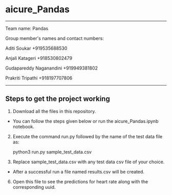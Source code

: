 # aicure_Pandas
***
Team name: Pandas

Group member's names and contact numbers:

Aditi Soukar +919535688530

Anjali Katageri +918530802479

Gudapareddy Naganandini +919949381802

Prakriti Tripathi +918197707806
***
## Steps to get the project working

1. Download all the files in this repository.
+ You can follow the steps given below or run the aicure_Pandas.ipynb notebook.
2. Execute the command run.py followed by the name of the test data file as:

      python3 run.py sample_test_data.csv

3. Replace sample_test_data.csv with any test data csv file of your choice.

+ After a successful run a file named results.csv will be created. 
6. Open this file to see the predictions for heart rate along with the corresponding uuid.

